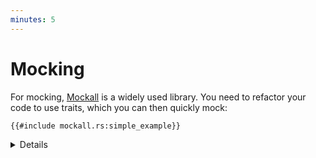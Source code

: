 ```yaml
---
minutes: 5
---
```


# Mocking

For mocking, [Mockall] is a widely used library. You need to refactor your
code to use traits, which you can then quickly mock:

```rust,ignore
{{#include mockall.rs:simple_example}}
```

[Mockall]: https://docs.rs/mockall/

<details>

- The advice here is for Android (AOSP) where Mockall is the recommended mocking library.
  There are other [mocking libraries available on crates.io](https://crates.io/keywords/mock),
  in particular in the area of mocking HTTP services. The other mocking libraries work
  in a similar fashion as Mockall, meaning that they make it easy to get a mock implementation
  of a given trait.

- Note that mocking is somewhat *controversial*: mocks allow you to completely isolate a
  test from its dependencies. The immediate result is faster and more stable
  test execution. On the other hand, the mocks can be configured wrongly and
  return output different from what the real dependencies would do.

  If at all possible, it is recommended that you use the real dependencies. As
  an example, many databases allow you to configure an in-memory backend. This
  means that you get the correct behavior in your tests, plus they are fast and
  will automatically clean up after themselves.

  Similarly, many web frameworks allow you to start an in-process server which
  binds to a random port on `localhost`. Always prefer this over mocking away
  the framework since it helps you test your code in the real environment.

- Mockall is not part of the Rust Playground, so you need to run this example in
  a local environment. Use `cargo add mockall` to quickly add Mockall to an
  existing Cargo project.

- Mockall has a lot more functionality. In particular, you can set up
  expectations which depend on the arguments passed. Here we use this to mock a
  cat which becomes hungry 3 hours after the last time it was fed:

```rust,ignore
{{#include mockall.rs:extended_example}}
```

- You can use `.times(n)` to limit the number of times a mock method can be
  called to `n` --- the mock will automatically panic when dropped if this isn't
  satisfied.

</details>
